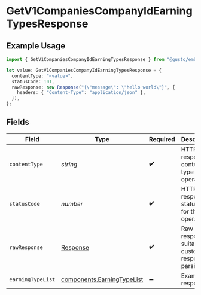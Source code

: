 # GetV1CompaniesCompanyIdEarningTypesResponse

## Example Usage

```typescript
import { GetV1CompaniesCompanyIdEarningTypesResponse } from "@gusto/embedded-api/models/operations";

let value: GetV1CompaniesCompanyIdEarningTypesResponse = {
  contentType: "<value>",
  statusCode: 101,
  rawResponse: new Response("{\"message\": \"hello world\"}", {
    headers: { "Content-Type": "application/json" },
  }),
};
```

## Fields

| Field                                                                    | Type                                                                     | Required                                                                 | Description                                                              |
| ------------------------------------------------------------------------ | ------------------------------------------------------------------------ | ------------------------------------------------------------------------ | ------------------------------------------------------------------------ |
| `contentType`                                                            | *string*                                                                 | :heavy_check_mark:                                                       | HTTP response content type for this operation                            |
| `statusCode`                                                             | *number*                                                                 | :heavy_check_mark:                                                       | HTTP response status code for this operation                             |
| `rawResponse`                                                            | [Response](https://developer.mozilla.org/en-US/docs/Web/API/Response)    | :heavy_check_mark:                                                       | Raw HTTP response; suitable for custom response parsing                  |
| `earningTypeList`                                                        | [components.EarningTypeList](../../models/components/earningtypelist.md) | :heavy_minus_sign:                                                       | Example response                                                         |